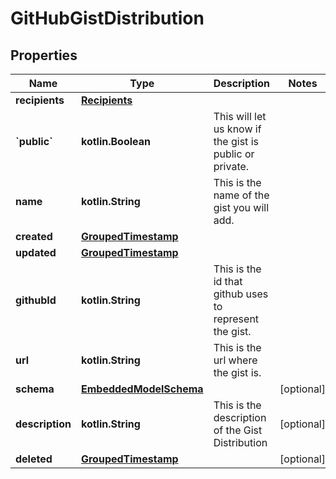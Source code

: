 
# GitHubGistDistribution

## Properties
Name | Type | Description | Notes
------------ | ------------- | ------------- | -------------
**recipients** | [**Recipients**](Recipients) |  | 
**&#x60;public&#x60;** | **kotlin.Boolean** | This will let us know if the gist is public or private. | 
**name** | **kotlin.String** | This is the name of the gist you will add. | 
**created** | [**GroupedTimestamp**](GroupedTimestamp) |  | 
**updated** | [**GroupedTimestamp**](GroupedTimestamp) |  | 
**githubId** | **kotlin.String** | This is the id that github uses to represent the gist. | 
**url** | **kotlin.String** | This is the url where the gist is. | 
**schema** | [**EmbeddedModelSchema**](EmbeddedModelSchema) |  |  [optional]
**description** | **kotlin.String** | This is the description of the Gist Distribution |  [optional]
**deleted** | [**GroupedTimestamp**](GroupedTimestamp) |  |  [optional]



